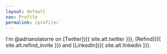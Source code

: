 ```yaml
---
layout: default
nav: Profile
permalink: /profile/
---
```


<!-- ![](/-/profile/profile.png) -->

I'm @adrianolatorre on [Twitter]({{ site.alt.twitter }}), [Refind]({{ site.alt.refind_invite }}) and [LinkedIn]({{ site.alt.linkedin }}).
